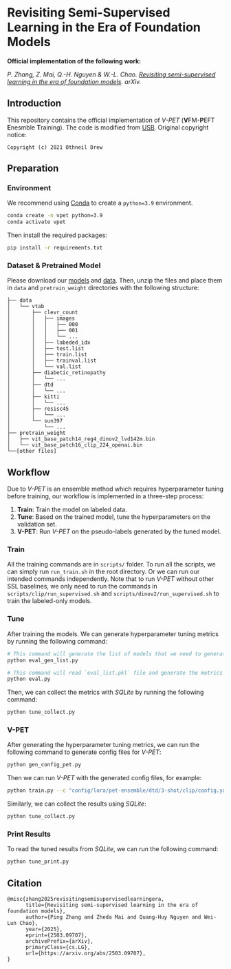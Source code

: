 # Revisiting Semi-Supervised Learning in the Era of Foundation Models

__Official implementation of the following work:__

*P. Zhang, Z. Mai, Q.-H. Nguyen & W.-L. Chao. [Revisiting semi-supervised learning in the era of foundation models](https://arxiv.org/pdf/2503.09707). arXiv.*

## Introduction
This repository contains the official implementation of *V-PET* (**V**FM-**P**EFT **E**nesmble **T**raining). The code is modified from [USB](https://github.com/microsoft/Semi-supervised-learning). Original copyright notice:

```
Copyright (c) 2021 Othneil Drew
```

## Preparation

### Environment

We recommend using [Conda](https://docs.conda.io/en/latest/) to create a `python=3.9` environment. 

```bash
conda create -n vpet python=3.9
conda activate vpet
```

Then install the required packages:

```bash
pip install -r requirements.txt
```

### Dataset & Pretrained Model

Please download our [models](https://buckeyemailosu-my.sharepoint.com/:u:/g/personal/zhang_14217_buckeyemail_osu_edu/EbOBy2TZcwxItRzXNjuJPI0Bm8O400jywXyot0Exycoilw?e=Ihs01X) and [data](https://buckeyemailosu-my.sharepoint.com/:u:/g/personal/zhang_14217_buckeyemail_osu_edu/ETApxQ3V_zNLrUrLzhwphfABPZsKr6gNVD1yUQvsXzEWJg?e=66o4rd). Then, unzip the files and place them in `data` and `pretrain_weight` directories with the following structure:


```
├── data
│   └── vtab
│       ├── clevr_count
│       │   ├── images
│       │   │   ├── 000
│       │   │   ├── 001
│       │   │   └── ...
│       │   ├── labeded_idx
│       │   ├── test.list
│       │   ├── train.list
│       │   ├── trainval.list
│       │   └── val.list
│       ├── diabetic_retinopathy
│       │   └── ...
│       ├── dtd
│       │   └── ...
│       ├── kitti
│       │   └── ...
│       ├── resisc45
│       │   └── ...
│       └── sun397
│           └── ...
├── pretrain_weight
│   ├── vit_base_patch14_reg4_dinov2_lvd142m.bin
│   └── vit_base_patch16_clip_224_openai.bin
└──[other files]
```

## Workflow

Due to *V-PET* is an ensemble method which requires hyperparameter tuning before training, our workflow is implemented in a three-step process:
1. **Train**: Train the model on labeled data.
2. **Tune**: Based on the trained model, tune the hyperparameters on the validation set.
3. **V-PET**: Run *V-PET* on the pseudo-labels generated by the tuned model.

### Train

All the training commands are in `scripts/` folder. To run all the scripts, we can simply run `run_train.sh` in the root directory. Or we can run our intended commands independently. Note that to run *V-PET* without other SSL baselines, we only need to run the commands in `scripts/clip/run_supervised.sh` and `scripts/dinov2/run_supervised.sh` to train the labeled-only models. 

### Tune

After training the models. We can generate hyperparameter tuning metrics by running the following command:

```bash
# This command will generate the list of models that we need to generate hyperparameter tuning informatics. The list will be saved in `eval_list.pkl`.
python eval_gen_list.py

# This command will read `eval_list.pkl` file and generate the metrics for each model in the list. Results will be saved in each log folder.
python eval.py
```

Then, we can collect the metrics with *SQLite* by running the following command:

```bash
python tune_collect.py
```

### V-PET

After generating the hyperparameter tuning metrics, we can run the following command to generate config files for *V-PET*:

```bash
python gen_config_pet.py
```

Then we can run *V-PET* with the generated config files, for example:

```bash
python train.py --c "config/lora/pet-ensemble/dtd/3-shot/clip/config.yaml"
```

Similarly, we can collect the results using *SQLite*:

```bash
python tune_collect.py
```

### Print Results
To read the tuned results from *SQLite*, we can run the following command:

```bash
python tune_print.py
```

## Citation

```
@misc{zhang2025revisitingsemisupervisedlearningera,
      title={Revisiting semi-supervised learning in the era of foundation models}, 
      author={Ping Zhang and Zheda Mai and Quang-Huy Nguyen and Wei-Lun Chao},
      year={2025},
      eprint={2503.09707},
      archivePrefix={arXiv},
      primaryClass={cs.LG},
      url={https://arxiv.org/abs/2503.09707}, 
}
```